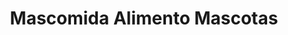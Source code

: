 ---
title: "Mascomida Alimento Mascotas"
url: /la-union/mascomida-alimento-mascotas/
shop: Tiere
---